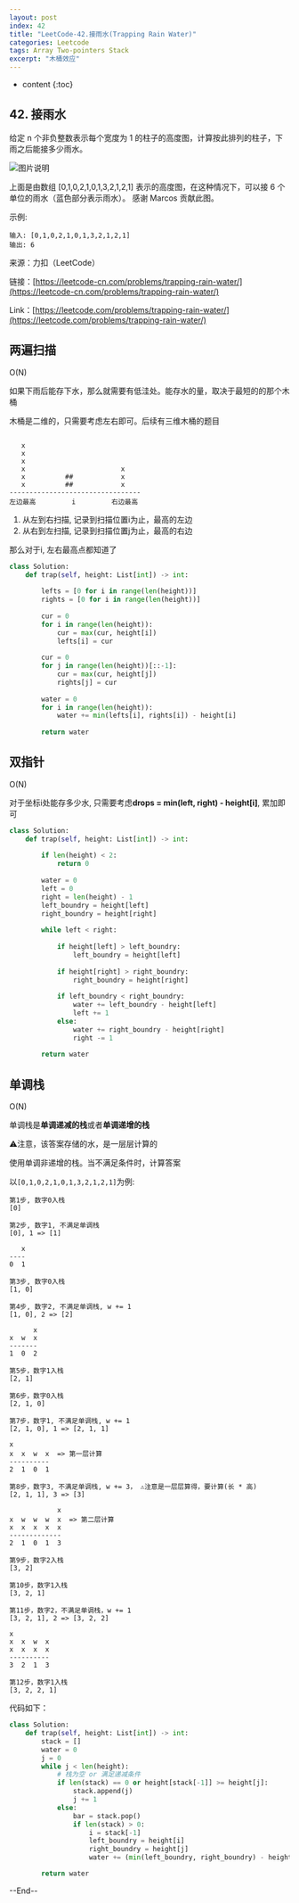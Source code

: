 ```yaml
---
layout: post
index: 42
title: "LeetCode-42.接雨水(Trapping Rain Water)"
categories: Leetcode
tags: Array Two-pointers Stack
excerpt: "木桶效应"
---
```


* content
{:toc}

## 42. 接雨水

给定 n 个非负整数表示每个宽度为 1 的柱子的高度图，计算按此排列的柱子，下雨之后能接多少雨水。

![图片说明](https://geemaple.github.io/images/leetcode-algorithm-42.png)

上面是由数组 [0,1,0,2,1,0,1,3,2,1,2,1] 表示的高度图，在这种情况下，可以接 6 个单位的雨水（蓝色部分表示雨水）。 感谢 Marcos 贡献此图。

示例:

```
输入: [0,1,0,2,1,0,1,3,2,1,2,1]
输出: 6
```

来源：力扣（LeetCode）

链接：[https://leetcode-cn.com/problems/trapping-rain-water/](https://leetcode-cn.com/problems/trapping-rain-water/)

Link：[https://leetcode.com/problems/trapping-rain-water/](https://leetcode.com/problems/trapping-rain-water/)

## 两遍扫描

O(N)

如果下雨后能存下水，那么就需要有低洼处。能存水的量，取决于最短的的那个木桶

木桶是二维的，只需要考虑左右即可。后续有三维木桶的题目

```

   x
   x
   x
   x                        x
   x          ##            x
   x          ##            x       
---------------------------------
左边最高         i         右边最高
```

1. 从左到右扫描, 记录到扫描位置i为止，最高的左边
2. 从右到左扫描, 记录到扫描位置j为止，最高的右边

那么对于i, 左右最高点都知道了

```python
class Solution:
    def trap(self, height: List[int]) -> int:
        
        lefts = [0 for i in range(len(height))]
        rights = [0 for i in range(len(height))]
        
        cur = 0
        for i in range(len(height)):
            cur = max(cur, height[i])
            lefts[i] = cur
              
        cur = 0
        for j in range(len(height))[::-1]:
            cur = max(cur, height[j])
            rights[j] = cur
            
        water = 0
        for i in range(len(height)):
            water += min(lefts[i], rights[i]) - height[i]
        
        return water
```

## 双指针

O(N)

对于坐标i处能存多少水, 只需要考虑**drops = min(left, right) - height[i]**, 累加即可

```python
class Solution:
    def trap(self, height: List[int]) -> int:
        
        if len(height) < 2:
            return 0
        
        water = 0
        left = 0
        right = len(height) - 1
        left_boundry = height[left]
        right_boundry = height[right]
        
        while left < right:
            
            if height[left] > left_boundry:
                left_boundry = height[left]
                
            if height[right] > right_boundry:
                right_boundry = height[right]
                
            if left_boundry < right_boundry:
                water += left_boundry - height[left]
                left += 1
            else:
                water += right_boundry - height[right]
                right -= 1
                
        return water 
```

## 单调栈

O(N)

单调栈是**单调递减的栈**或者**单调递增的栈**

⚠️注意，该答案存储的水，是一层层计算的

使用单调非递增的栈。当不满足条件时，计算答案

以```[0,1,0,2,1,0,1,3,2,1,2,1]```为例:

```
第1步, 数字0入栈
[0]

第2步, 数字1, 不满足单调栈
[0], 1 => [1]

   x
----
0  1

第3步, 数字0入栈
[1, 0]

第4步, 数字2, 不满足单调栈, w += 1
[1, 0], 2 => [2]

      x
x  w  x
-------
1  0  2

第5步，数字1入栈
[2, 1]

第6步，数字0入栈
[2, 1, 0]

第7步，数字1, 不满足单调栈, w += 1
[2, 1, 0], 1 => [2, 1, 1]

x         
x  x  w  x  => 第一层计算
----------
2  1  0  1 

第8步，数字3, 不满足单调栈, w += 3， ⚠️注意是一层层算得，要计算(长 * 高)
[2, 1, 1], 3 => [3]

            x
x  w  w  w  x  => 第二层计算
x  x  x  x  x
-------------
2  1  0  1  3

第9步，数字2入栈
[3, 2]

第10步，数字1入栈
[3, 2, 1]

第11步，数字2，不满足单调栈，w += 1
[3, 2, 1], 2 => [3, 2, 2]

x        
x  x  w  x 
x  x  x  x
----------
3  2  1  3

第12步，数字1入栈
[3, 2, 2, 1]

```

代码如下：

```python
class Solution:
    def trap(self, height: List[int]) -> int:
        stack = []
        water = 0
        j = 0
        while j < len(height):
            # 栈为空 or 满足递减条件
            if len(stack) == 0 or height[stack[-1]] >= height[j]:
                stack.append(j)
                j += 1
            else:
                bar = stack.pop()
                if len(stack) > 0:
                    i = stack[-1]
                    left_boundry = height[i]
                    right_boundry = height[j]
                    water += (min(left_boundry, right_boundry) - height[bar]) * (j - i - 1)

        return water
```

--End--



